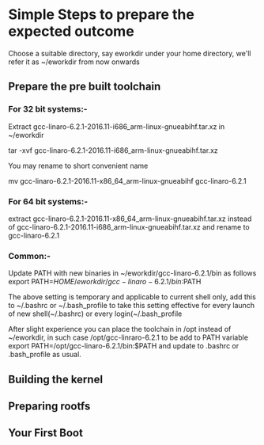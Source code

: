 # Simple Steps to prepare the expected outcome

Choose a suitable directory, say eworkdir under your home directory, we'll refer it as ~/eworkdir from now onwards

## Prepare the pre built toolchain

### For 32 bit systems:-

Extract gcc-linaro-6.2.1-2016.11-i686_arm-linux-gnueabihf.tar.xz in ~/eworkdir

tar -xvf gcc-linaro-6.2.1-2016.11-i686_arm-linux-gnueabihf.tar.xz

You may rename to short convenient name

mv gcc-linaro-6.2.1-2016.11-x86_64_arm-linux-gnueabihf gcc-linaro-6.2.1

### For 64 bit systems:-

 extract gcc-linaro-6.2.1-2016.11-x86_64_arm-linux-gnueabihf.tar.xz instead of gcc-linaro-6.2.1-2016.11-i686_arm-linux-gnueabihf.tar.xz
 and rename to gcc-linaro-6.2.1

### Common:-
Update PATH with new binaries in ~/eworkdir/gcc-linaro-6.2.1/bin as follows
export PATH=$HOME/eworkdir/gcc-linaro-6.2.1/bin:$PATH

The above setting is temporary and applicable to current shell only, add this to ~/.bashrc or ~/.bash_profile to take
this setting effective for every launch of new shell(~/.bashrc) or every login(~/.bash_profile

After slight experience you can place the toolchain in /opt instead of ~/eworkdir, in such case /opt/gcc-linraro-6.2.1 to be add to PATH variable
export PATH=/opt/gcc-linaro-6.2.1/bin:$PATH
and update to .bashrc or .bash_profile as usual.

## Building the kernel

## Preparing rootfs

## Your First Boot
